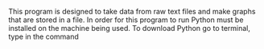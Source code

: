 This program is designed to take data from raw text files and make graphs that are stored in a file.
In order for this program to run Python must be installed on the machine being used. To download Python go to terminal, type in 
the command
